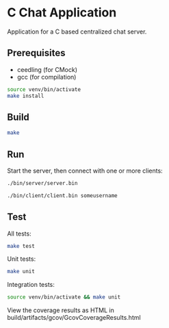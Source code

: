 # C Chat Application

Application for a C based centralized chat server.

## Prerequisites

- ceedling (for CMock)
- gcc (for compilation)

```bash
source venv/bin/activate
make install
```

## Build

```bash
make
```

## Run

Start the server, then connect with one or more clients:

```bash
./bin/server/server.bin
```

```bash
./bin/client/client.bin someusername
```

## Test

All tests:

```bash
make test
```

Unit tests:

```bash
make unit
```

Integration tests:

```bash
source venv/bin/activate && make unit
```

View the coverage results as HTML in build/artifacts/gcov/GcovCoverageResults.html
